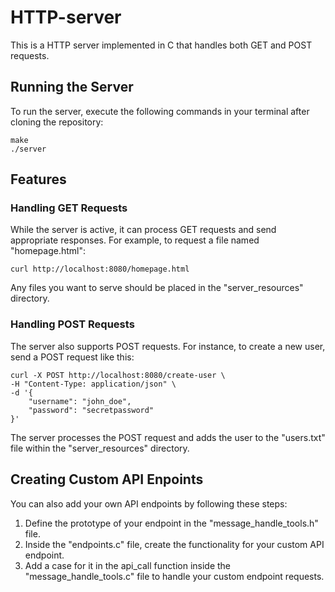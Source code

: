 # HTTP-server

This is a HTTP server implemented in C that handles both GET and POST requests.

## Running the Server

To run the server, execute the following commands in your terminal after cloning the repository:

```
make
./server
```

## Features
### Handling GET Requests

While the server is active, it can process GET requests and send appropriate responses. For example, to request a file named "homepage.html":

```
curl http://localhost:8080/homepage.html
```

Any files you want to serve should be placed in the "server_resources" directory.

### Handling POST Requests

The server also supports POST requests. For instance, to create a new user, send a POST request like this:

```
curl -X POST http://localhost:8080/create-user \
-H "Content-Type: application/json" \
-d '{
    "username": "john_doe",
    "password": "secretpassword"
}'
```

The server processes the POST request and adds the user to the "users.txt" file within the "server_resources" directory.

## Creating Custom API Enpoints

You can also add your own API endpoints by following these steps:

1. Define the prototype of your endpoint in the "message_handle_tools.h" file.
2. Inside the "endpoints.c" file, create the functionality for your custom API endpoint.
3. Add a case for it in the api_call function inside the "message_handle_tools.c" file to handle your custom endpoint requests.

